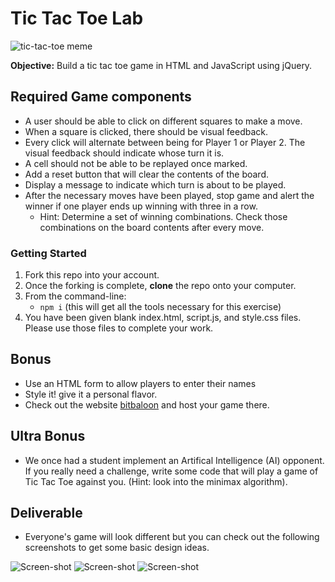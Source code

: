 # Tic Tac Toe Lab

![tic-tac-toe meme](http://s2.quickmeme.com/img/f4/f4e30f18795f57f1d66649804cf572f2bf22e3e154f0aaf989c0b48ba53dd9d8.jpg)

**Objective:** Build a tic tac toe game in HTML and JavaScript using jQuery.

## Required Game components
* A user should be able to click on different squares to make a move.
* When a square is clicked, there should be visual feedback.
* Every click will alternate between being for Player 1 or Player 2. The visual feedback should indicate whose turn it is.
* A cell should not be able to be replayed once marked.
* Add a reset button that will clear the contents of the board.
* Display a message to indicate which turn is about to be played.
* After the necessary moves have been played, stop game and alert the
  winner if one player ends up winning with three in a row.
    * Hint: Determine a set of winning combinations. Check those
      combinations on the board contents after every move.

### Getting Started

1. Fork this repo into your account.
1. Once the forking is complete, **clone** the repo onto your computer.
1. From the command-line: 
    - `npm i` (this will get all the tools necessary for this exercise)
1. You have been given blank index.html, script.js, and style.css files. Please use those files to complete your work.

## Bonus
* Use an HTML form to allow players to enter their names
* Style it! give it a personal flavor.
* Check out the website [bitbaloon](https://www.bitballoon.com/) and host your game there.

## Ultra Bonus
* We once had a student implement an Artifical Intelligence (AI)
  opponent. If you really need a challenge, write some code that will
  play a game of Tic Tac Toe against you. (Hint: look into the minimax
  algorithm).


## Deliverable

* Everyone's game will look different but you can check out the following screenshots to get some basic design ideas.

![Screen-shot](assets/kz2L9f9.png)
![Screen-shot](assets/d8lFshD.png)
![Screen-shot](assets/Jw6hhcA.png)


